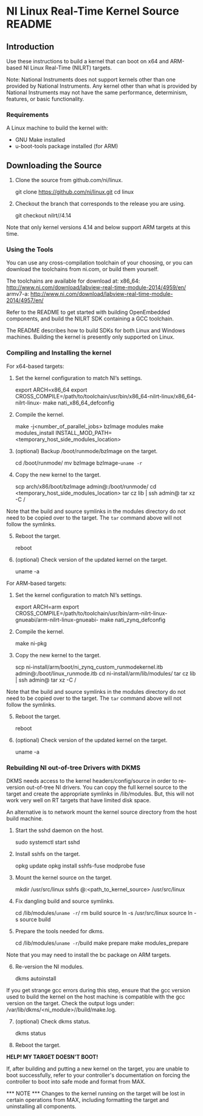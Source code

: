 # ﻿NI Linux Real-Time Kernel Source README

## Introduction

Use these instructions to build a kernel that can boot on
x64 and ARM-based NI Linux Real-Time (NILRT) targets.

Note: National Instruments does not support kernels other than one
provided by National Instruments. Any kernel other than what is
provided by National Instruments may not have the same performance,
determinism, features, or basic functionality.


### Requirements

A Linux machine to build the kernel with:
- GNU Make installed
- u-boot-tools package installed (for ARM)


## Downloading the Source

1. Clone the source from github.com/ni/linux.

    git clone https://github.com/ni/linux.git
    cd linux

2. Checkout the branch that corresponds to the release you are using.

    git checkout nilrt/<release>/4.14

Note that only kernel versions 4.14 and below support ARM targets at
this time.


### Using the Tools

You can use any cross-compilation toolchain of your choosing, or you can
download the toolchains from ni.com, or build them yourself.

The toolchains are available for download at:
x86_64: http://www.ni.com/download/labview-real-time-module-2014/4959/en/
armv7-a: http://www.ni.com/download/labview-real-time-module-2014/4957/en/

Refer to the README to get started with building OpenEmbedded
components, and build the NILRT SDK containing a GCC toolchain.

The README describes how to build SDKs for both Linux and Windows
machines. Building the kernel is presently only supported on Linux.


### Compiling and Installing the kernel

For x64-based targets:

1. Set the kernel configuration to match NI’s settings.

    export ARCH=x86_64
    export CROSS_COMPILE=/path/to/toolchain/usr/bin/x86_64-nilrt-linux/x86_64-nilrt-linux-
    make nati_x86_64_defconfig

2. Compile the kernel.

    make -j<number_of_parallel_jobs> bzImage modules
    make modules_install INSTALL_MOD_PATH=<temporary_host_side_modules_location>

3. (optional) Backup /boot/runmode/bzImage on the target.

    cd /boot/runmode/
    mv bzImage bzImage-`uname -r`

4. Copy the new kernel to the target.

    scp arch/x86/boot/bzImage admin@<target>:/boot/runmode/
    cd <temporary_host_side_modules_location>
    tar cz lib | ssh admin@<target> tar xz -C /

Note that the build and source symlinks in the modules directory do
not need to be copied over to the target. The `tar` command above will
not follow the symlinks.

5. Reboot the target.

    reboot

6. (optional) Check version of the updated kernel on the target.

    uname -a

For ARM-based targets:

1. Set the kernel configuration to match NI’s settings.

    export ARCH=arm
    export CROSS_COMPILE=/path/to/toolchain/usr/bin/arm-nilrt-linux-gnueabi/arm-nilrt-linux-gnueabi-
    make nati_zynq_defconfig

2. Compile the kernel.

    make ni-pkg

3. Copy the new kernel to the target.

    scp ni-install/arm/boot/ni_zynq_custom_runmodekernel.itb admin@<target>:/boot/linux_runmode.itb
    cd ni-install/arm/lib/modules/
    tar cz lib | ssh admin@<target> tar xz -C /

Note that the build and source symlinks in the modules directory do
not need to be copied over to the target. The `tar` command above will
not follow the symlinks.

5. Reboot the target.

    reboot

6. (optional) Check version of the updated kernel on the target.

    uname -a

### Rebuilding NI out-of-tree Drivers with DKMS

DKMS needs access to the kernel headers/config/source in order to
re-version out-of-tree NI drivers. You can copy the full kernel
source to the target and create the appropriate symlinks in
/lib/modules. But, this will not work very well on RT targets that
have limited disk space.

An alternative is to network mount the kernel source directory from
the host build machine.

1. Start the sshd daemon on the host.

    sudo systemctl start sshd

2. Install sshfs on the target.

    opkg update
    opkg install sshfs-fuse
    modprobe fuse

3. Mount the kernel source on the target.

    mkdir /usr/src/linux
    sshfs <user>@<host>:<path_to_kernel_source> /usr/src/linux

4. Fix dangling build and source symlinks.

    cd /lib/modules/`uname -r`/
    rm build source
    ln -s /usr/src/linux source
    ln -s source build

5. Prepare the tools needed for dkms.

    cd /lib/modules/`uname -r`/build
    make prepare
    make modules_prepare

Note that you may need to install the bc package on ARM targets.

6. Re-version the NI modules.

    dkms autoinstall

If you get strange gcc errors during this step, ensure that the gcc
version used to build the kernel on the host machine is compatible
with the gcc version on the target. Check the output logs under:
/var/lib/dkms/<ni_module>/<version>/build/make.log.

7. (optional) Check dkms status.

    dkms status

8. Reboot the target.

**HELP! MY TARGET DOESN'T BOOT!**

If, after building and putting a new kernel on the target, you are unable
to boot successfully, refer to your controller's documentation on forcing
the controller to boot into safe mode and format from MAX.

*** NOTE ***
Changes to the kernel running on the target will be lost in certain operations
from MAX, including formatting the target and uninstalling all components.

